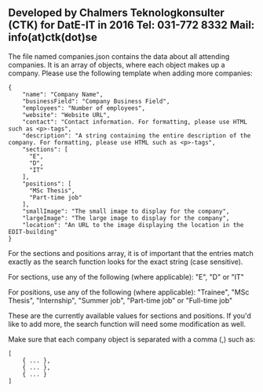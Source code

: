 Developed by Chalmers Teknologkonsulter (CTK) for DatE-IT in 2016
Tel: 031-772 8332
Mail: info(at)ctk(dot)se
------------------------------------------------------------------------

The file named companies.json contains the data about all attending companies. 
It is an array of objects, where each object makes up a company.
Please use the following template when adding more companies:

    {
        "name": "Company Name",
        "businessField": "Company Business Field",
        "employees": "Number of employees",
        "website": "Website URL",
        "contact": "Contact information. For formatting, please use HTML such as <p>-tags",
        "description": "A string containing the entire description of the company. For formatting, please use HTML such as <p>-tags",
        "sections": [
          "E",
          "D",
          "IT"
        ],
        "positions": [
          "MSc Thesis",
          "Part-time job"
        ],
        "smallImage": "The small image to display for the company",
        "largeImage": "The large image to display for the company",
        "location": "An URL to the image displaying the location in the EDIT-building"
    }
    
For the sections and positions array, it is of important that the entries 
match exactly as the search function looks for the exact string (case sensitive).

For sections, use any of the following (where applicable):
"E", "D" or "IT"

For positions, use any of the following (where applicable):
"Trainee", "MSc Thesis", "Internship", "Summer job", "Part-time job" or 
"Full-time job"
 
These are the currently available values for sections and positions. If 
you'd like to add more, the search function will need some modification as well. 

Make sure that each company object is separated with a comma (,) such as:

<!-- companies.json -->
    [ 
        { ... },
        { ... },
        { ... } 
    ]

